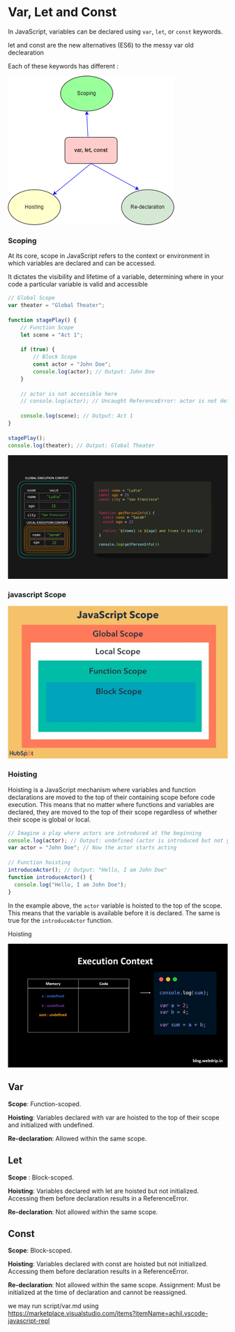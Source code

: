 # Var, Let and Const #

In JavaScript, variables can be declared using `var`, `let`, or `const` keywords. 

let and const are the new alternatives (ES6) to the messy var old declearation 

Each of these keywords has different :

![Alt Text](Asset/concept-var.png)


### Scoping ### 
At its core, scope in JavaScript refers to the context or environment in which variables are declared and can be accessed.

It dictates the visibility and lifetime of a variable, determining where in your code a particular variable is valid and accessible


```javascript
// Global Scope
var theater = "Global Theater";

function stagePlay() {
    // Function Scope
    let scene = "Act 1";

    if (true) {
        // Block Scope
        const actor = "John Doe";
        console.log(actor); // Output: John Doe
    }

    // actor is not accessible here
    // console.log(actor); // Uncaught ReferenceError: actor is not defined

    console.log(scene); // Output: Act 1
}

stagePlay();
console.log(theater); // Output: Global Theater
```


![Alt Text](Asset/Scope.gif)

### javascript Scope ###

![Alt Text](Asset/scope.webp)

### Hoisting ### 

Hoisting is a JavaScript mechanism where variables and function declarations are moved to the top of their containing scope before code execution.
This means that no matter where functions and variables are declared, they are moved to the top of their scope regardless of whether their scope is global or local.


```javascript
// Imagine a play where actors are introduced at the beginning
console.log(actor); // Output: undefined (actor is introduced but not yet acting)
var actor = "John Doe"; // Now the actor starts acting

// Function hoisting
introduceActor(); // Output: "Hello, I am John Doe"
function introduceActor() {
  console.log("Hello, I am John Doe");
}
```

In the example above, the `actor` variable is hoisted to the top of the scope. This means that the variable is available before it is declared. The same is true for the `introduceActor` function.

Hoisting

![Alt Text](Asset/Hoisting.gif)



## Var ##
**Scope**: Function-scoped.

**Hoisting**: Variables declared with var are hoisted to the top of their scope and initialized with undefined.

**Re-declaration**: Allowed within the same scope.


## Let ## 
**Scope** : Block-scoped.

**Hoisting**: Variables declared with let are hoisted but not initialized. Accessing them before declaration results in a ReferenceError.

**Re-declaration**: Not allowed within the same scope.


## Const ## 
**Scope**: Block-scoped.

**Hoisting**: Variables declared with const are hoisted but not initialized. 
Accessing them before declaration results in a ReferenceError.

**Re-declaration**: Not allowed within the same scope.
Assignment: Must be initialized at the time of declaration and cannot be reassigned.


we may run script/var.md using https://marketplace.visualstudio.com/items?itemName=achil.vscode-javascript-repl 
